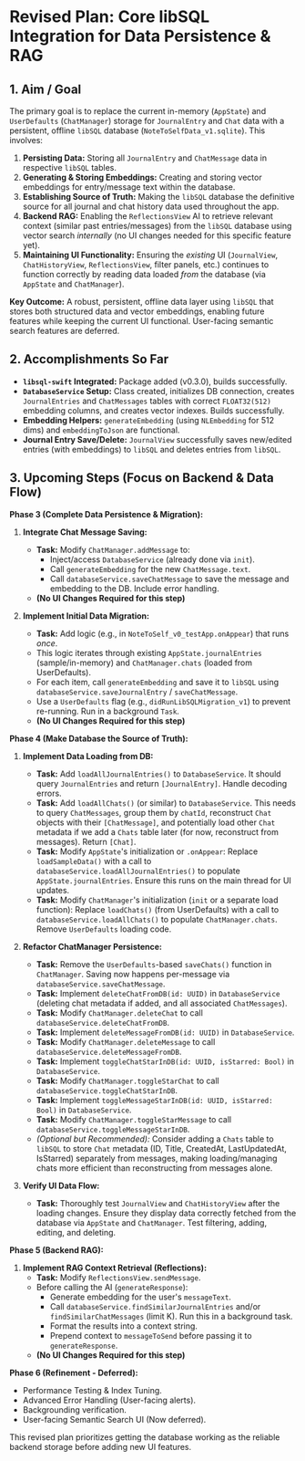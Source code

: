 # Revised Plan: Core libSQL Integration for Data Persistence & RAG

## 1. Aim / Goal

The primary goal is to replace the current in-memory (`AppState`) and `UserDefaults` (`ChatManager`) storage for `JournalEntry` and `Chat` data with a persistent, offline `libSQL` database (`NoteToSelfData_v1.sqlite`). This involves:

1.  **Persisting Data:** Storing all `JournalEntry` and `ChatMessage` data in respective `libSQL` tables.
2.  **Generating & Storing Embeddings:** Creating and storing vector embeddings for entry/message text within the database.
3.  **Establishing Source of Truth:** Making the `libSQL` database the definitive source for all journal and chat history data used throughout the app.
4.  **Backend RAG:** Enabling the `ReflectionsView` AI to retrieve relevant context (similar past entries/messages) from the `libSQL` database using vector search *internally* (no UI changes needed for this specific feature yet).
5.  **Maintaining UI Functionality:** Ensuring the *existing* UI (`JournalView`, `ChatHistoryView`, `ReflectionsView`, filter panels, etc.) continues to function correctly by reading data loaded *from* the database (via `AppState` and `ChatManager`).

**Key Outcome:** A robust, persistent, offline data layer using `libSQL` that stores both structured data and vector embeddings, enabling future features while keeping the current UI functional. User-facing semantic search features are deferred.

## 2. Accomplishments So Far

*   **`libsql-swift` Integrated:** Package added (v0.3.0), builds successfully.
*   **`DatabaseService` Setup:** Class created, initializes DB connection, creates `JournalEntries` and `ChatMessages` tables with correct `FLOAT32(512)` embedding columns, and creates vector indexes. Builds successfully.
*   **Embedding Helpers:** `generateEmbedding` (using `NLEmbedding` for 512 dims) and `embeddingToJson` are functional.
*   **Journal Entry Save/Delete:** `JournalView` successfully saves new/edited entries (with embeddings) to `libSQL` and deletes entries from `libSQL`.

## 3. Upcoming Steps (Focus on Backend & Data Flow)

**Phase 3 (Complete Data Persistence & Migration):**

1.  **Integrate Chat Message Saving:**
    *   **Task:** Modify `ChatManager.addMessage` to:
        *   Inject/access `DatabaseService` (already done via `init`).
        *   Call `generateEmbedding` for the new `ChatMessage.text`.
        *   Call `databaseService.saveChatMessage` to save the message and embedding to the DB. Include error handling.
    *   **(No UI Changes Required for this step)**

2.  **Implement Initial Data Migration:**
    *   **Task:** Add logic (e.g., in `NoteToSelf_v0_testApp.onAppear`) that runs *once*.
    *   This logic iterates through existing `AppState.journalEntries` (sample/in-memory) and `ChatManager.chats` (loaded from UserDefaults).
    *   For each item, call `generateEmbedding` and save it to `libSQL` using `databaseService.saveJournalEntry` / `saveChatMessage`.
    *   Use a `UserDefaults` flag (e.g., `didRunLibSQLMigration_v1`) to prevent re-running. Run in a background `Task`.
    *   **(No UI Changes Required for this step)**

**Phase 4 (Make Database the Source of Truth):**

1.  **Implement Data Loading from DB:**
    *   **Task:** Add `loadAllJournalEntries()` to `DatabaseService`. It should query `JournalEntries` and return `[JournalEntry]`. Handle decoding errors.
    *   **Task:** Add `loadAllChats()` (or similar) to `DatabaseService`. This needs to query `ChatMessages`, group them by `chatId`, reconstruct `Chat` objects with their `[ChatMessage]`, and potentially load other `Chat` metadata if we add a `Chats` table later (for now, reconstruct from messages). Return `[Chat]`.
    *   **Task:** Modify `AppState`'s initialization or `.onAppear`: Replace `loadSampleData()` with a call to `databaseService.loadAllJournalEntries()` to populate `AppState.journalEntries`. Ensure this runs on the main thread for UI updates.
    *   **Task:** Modify `ChatManager`'s initialization (`init` or a separate load function): Replace `loadChats()` (from UserDefaults) with a call to `databaseService.loadAllChats()` to populate `ChatManager.chats`. Remove `UserDefaults` loading code.

2.  **Refactor ChatManager Persistence:**
    *   **Task:** Remove the `UserDefaults`-based `saveChats()` function in `ChatManager`. Saving now happens per-message via `databaseService.saveChatMessage`.
    *   **Task:** Implement `deleteChatFromDB(id: UUID)` in `DatabaseService` (deleting chat metadata if added, and all associated `ChatMessages`).
    *   **Task:** Modify `ChatManager.deleteChat` to call `databaseService.deleteChatFromDB`.
    *   **Task:** Implement `deleteMessageFromDB(id: UUID)` in `DatabaseService`.
    *   **Task:** Modify `ChatManager.deleteMessage` to call `databaseService.deleteMessageFromDB`.
    *   **Task:** Implement `toggleChatStarInDB(id: UUID, isStarred: Bool)` in `DatabaseService`.
    *   **Task:** Modify `ChatManager.toggleStarChat` to call `databaseService.toggleChatStarInDB`.
    *   **Task:** Implement `toggleMessageStarInDB(id: UUID, isStarred: Bool)` in `DatabaseService`.
    *   **Task:** Modify `ChatManager.toggleStarMessage` to call `databaseService.toggleMessageStarInDB`.
    *   *(Optional but Recommended):* Consider adding a `Chats` table to `libSQL` to store `Chat` metadata (ID, Title, CreatedAt, LastUpdatedAt, IsStarred) separately from messages, making loading/managing chats more efficient than reconstructing from messages alone.

3.  **Verify UI Data Flow:**
    *   **Task:** Thoroughly test `JournalView` and `ChatHistoryView` after the loading changes. Ensure they display data correctly fetched from the database via `AppState` and `ChatManager`. Test filtering, adding, editing, and deleting.

**Phase 5 (Backend RAG):**

1.  **Implement RAG Context Retrieval (Reflections):**
    *   **Task:** Modify `ReflectionsView.sendMessage`.
    *   Before calling the AI (`generateResponse`):
        *   Generate embedding for the user's `messageText`.
        *   Call `databaseService.findSimilarJournalEntries` and/or `findSimilarChatMessages` (limit K). Run this in a background task.
        *   Format the results into a context string.
        *   Prepend context to `messageToSend` before passing it to `generateResponse`.
    *   **(No UI Changes Required for this step)**

**Phase 6 (Refinement - Deferred):**

*   Performance Testing & Index Tuning.
*   Advanced Error Handling (User-facing alerts).
*   Backgrounding verification.
*   User-facing Semantic Search UI (Now deferred).

This revised plan prioritizes getting the database working as the reliable backend storage before adding new UI features.